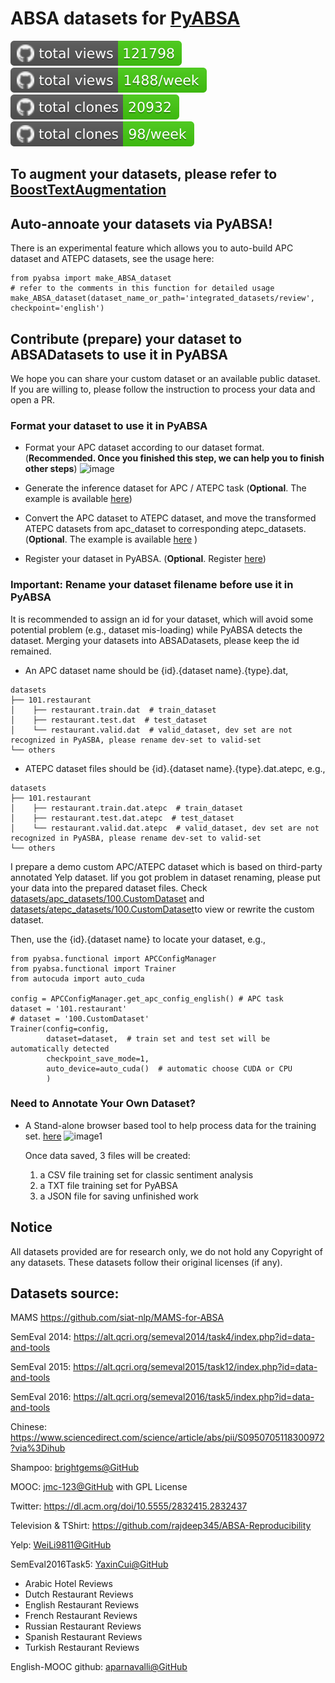 # ABSA datasets for [PyABSA](https://github.com/yangheng95/PyABSA)

[![total views](https://raw.githubusercontent.com/yangheng95/ABSADatasets/traffic/total_views.svg)](https://github.com/yangheng95/ABSADatasets/tree/traffic#-total-traffic-data-badge)
[![total views per week](https://raw.githubusercontent.com/yangheng95/ABSADatasets/traffic/total_views_per_week.svg)](https://github.com/yangheng95/ABSADatasets/tree/traffic#-total-traffic-data-badge)
[![total clones](https://raw.githubusercontent.com/yangheng95/ABSADatasets/traffic/total_clones.svg)](https://github.com/yangheng95/ABSADatasets/tree/traffic#-total-traffic-data-badge)
[![total clones per week](https://raw.githubusercontent.com/yangheng95/ABSADatasets/traffic/total_clones_per_week.svg)](https://github.com/yangheng95/ABSADatasets/tree/traffic#-total-traffic-data-badge)

## To augment your datasets, please refer to [BoostTextAugmentation](https://github.com/yangheng95/BoostTextAugmentation)

## Auto-annoate your datasets via PyABSA!
There is an experimental feature which allows you to auto-build APC dataset and ATEPC datasets, see the usage here:
```python3 
from pyabsa import make_ABSA_dataset 
# refer to the comments in this function for detailed usage
make_ABSA_dataset(dataset_name_or_path='integrated_datasets/review', checkpoint='english')
```
## Contribute (prepare) your dataset to ABSADatasets to use it in PyABSA

We hope you can share your custom dataset or an available public dataset. If you are willing to, please follow the
instruction to process your data and open a PR.

### Format your dataset to use it in PyABSA

- Format your APC dataset according to our dataset format. (**Recommended. Once you finished this step, we can help you
  to finish other steps**)
  ![image](https://user-images.githubusercontent.com/51735130/136219441-c3e9b4e2-6e31-4d32-b6c3-a66788b179f6.png)

- Generate the inference dataset for APC / ATEPC task (**Optional**. The example is
  available [here](https://github.com/yangheng95/PyABSA/blob/release/demos/aspect_polarity_classification/generate_inference_set.py))
- Convert the APC dataset to ATEPC dataset, and move the transformed ATEPC datasets from apc_dataset to corresponding
  atepc_datasets. (**Optional**. The example is
  available [here](https://github.com/yangheng95/PyABSA/blob/release/demos/aspect_term_extraction/convert_apc_set_to_atepc_set.py) )
- Register your dataset in PyABSA. (**Optional**.
  Register [here](https://github.com/yangheng95/PyABSA/blob/302da1e4b2292cdbc5b9c712862e623c427132b8/pyabsa/functional/dataset/dataset_manager.py#L37))

### Important: Rename your dataset filename before use it in PyABSA

It is recommended to assign an id for your dataset, which will avoid some potential problem (e.g., dataset mis-loading)
while PyABSA detects the dataset.
Merging your datasets into ABSADatasets, please keep the id remained.

- An APC dataset name should be {id}.{dataset name}.{type}.dat,

```tree
datasets
├── 101.restaurant
│    ├── restaurant.train.dat  # train_dataset
│    ├── restaurant.test.dat  # test_dataset
│    └── restaurant.valid.dat  # valid_dataset, dev set are not recognized in PyASBA, please rename dev-set to valid-set
└── others
```

- ATEPC dataset files should be {id}.{dataset name}.{type}.dat.atepc,
  e.g.,

```tree
datasets
├── 101.restaurant
│    ├── restaurant.train.dat.atepc  # train_dataset
│    ├── restaurant.test.dat.atepc  # test_dataset
│    └── restaurant.valid.dat.atepc  # valid_dataset, dev set are not recognized in PyASBA, please rename dev-set to valid-set
└── others
```

I prepare a demo custom APC/ATEPC dataset which is based on third-party annotated Yelp dataset. Iif you got problem in
dataset renaming, please put your data into the prepared dataset files.
Check [datasets/apc_datasets/100.CustomDataset](./datasets/apc_datasets/100.CustomDataset)
and [datasets/atepc_datasets/100.CustomDataset](./datasets/apc_datasets/100.CustomDataset)to view or rewrite the custom
dataset.

Then, use the {id}.{dataset name} to locate your dataset, e.g.,

```python3
from pyabsa.functional import APCConfigManager
from pyabsa.functional import Trainer
from autocuda import auto_cuda

config = APCConfigManager.get_apc_config_english() # APC task
dataset = '101.restaurant' 
# dataset = '100.CustomDataset'
Trainer(config=config,
        dataset=dataset,  # train set and test set will be automatically detected
        checkpoint_save_mode=1,
        auto_device=auto_cuda()  # automatic choose CUDA or CPU
        )
```

### Need to Annotate Your Own Dataset?

- A Stand-alone browser based tool to help process data for the training
  set. [here](https://github.com/yangheng95/ABSADatasets/tree/v1.2/DPT)
  ![image1](https://user-images.githubusercontent.com/4684417/139701633-d77a009b-1a12-4ef2-9663-37d2d36e1af1.JPG)

  Once data saved, 3 files will be created:

    1. a CSV file training set for classic sentiment analysis
    2. a TXT file training set for PyABSA
    3. a JSON file for saving unfinished work

## Notice

All datasets provided are for research only, we do not hold any Copyright of any datasets. These datasets follow their
original licenses (if any).

## Datasets source:

MAMS https://github.com/siat-nlp/MAMS-for-ABSA

SemEval 2014: https://alt.qcri.org/semeval2014/task4/index.php?id=data-and-tools

SemEval 2015: https://alt.qcri.org/semeval2015/task12/index.php?id=data-and-tools

SemEval 2016: https://alt.qcri.org/semeval2016/task5/index.php?id=data-and-tools

Chinese: https://www.sciencedirect.com/science/article/abs/pii/S0950705118300972?via%3Dihub

Shampoo: [brightgems@GitHub](https://github.com/brightgems/ABSADatasets)

MOOC: [jmc-123@GitHub](https://github.com/jmc-123/ABSADatasets) with GPL License

Twitter: https://dl.acm.org/doi/10.5555/2832415.2832437

Television & TShirt: https://github.com/rajdeep345/ABSA-Reproducibility

Yelp: [WeiLi9811@GitHub](https://github.com/WeiLi9811)

SemEval2016Task5: [YaxinCui@GitHub](https://github.com/YaxinCui/ABSADataset)

- Arabic Hotel Reviews
- Dutch Restaurant Reviews
- English Restaurant Reviews
- French Restaurant Reviews
- Russian Restaurant Reviews
- Spanish Restaurant Reviews
- Turkish Restaurant Reviews

English-MOOC github: [aparnavalli@GitHub](https://github.com/aparnavalli)
